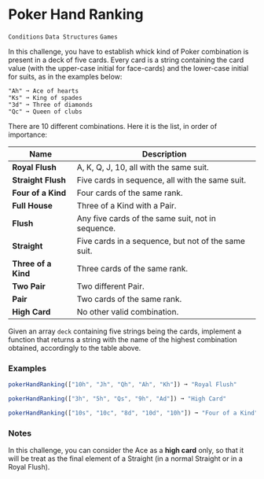 # Poker Hand Ranking

`Conditions` `Data Structures` `Games`

In this challenge, you have to establish whick kind of Poker combination is present in a deck of five cards. Every card is a string containing the card value (with the upper-case initial for face-cards) and the lower-case initial for suits, as in the examples below:

```
"Ah" ➞ Ace of hearts
"Ks" ➞ King of spades
"3d" ➞ Three of diamonds
"Qc" ➞ Queen of clubs
```

There are 10 different combinations. Here it is the list, in order of importance:

| Name                | Description                                         |
| ------------------- | --------------------------------------------------- |
| **Royal Flush**     | A, K, Q, J, 10, all with the same suit.             |
| **Straight Flush**  | Five cards in sequence, all with the same suit.     |
| **Four of a Kind**  | Four cards of the same rank.                        |
| **Full House**      | Three of a Kind with a Pair.                        |
| **Flush**           | Any five cards of the same suit, not in sequence.   |
| **Straight**        | Five cards in a sequence, but not of the same suit. |
| **Three of a Kind** | Three cards of the same rank.                       |
| **Two Pair**        | Two different Pair.                                 |
| **Pair**            | Two cards of the same rank.                         |
| **High Card**       | No other valid combination.                         |

Given an array `deck` containing five strings being the cards, implement a function that returns a string with the name of the highest combination obtained, accordingly to the table above.

### Examples

```js
pokerHandRanking(["10h", "Jh", "Qh", "Ah", "Kh"]) ➞ "Royal Flush"

pokerHandRanking(["3h", "5h", "Qs", "9h", "Ad"]) ➞ "High Card"

pokerHandRanking(["10s", "10c", "8d", "10d", "10h"]) ➞ "Four of a Kind"
```

### Notes

In this challenge, you can consider the Ace as a **high card** only, so that it will be treat as the final element of a Straight (in a normal Straight or in a Royal Flush).

